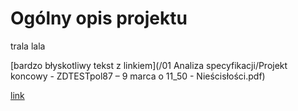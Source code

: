 # Ogólny opis projektu
trala lala  

[bardzo błyskotliwy tekst z linkiem](/01 Analiza specyfikacji/Projekt koncowy - ZDTESTpol87 – 9 marca o 11_50 - Nieścisłości.pdf)

[link](https://plusforum.pl/)
